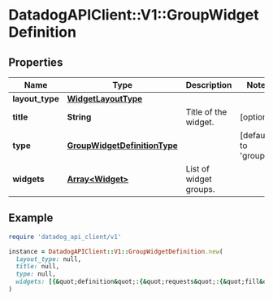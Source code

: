 # DatadogAPIClient::V1::GroupWidgetDefinition

## Properties

| Name | Type | Description | Notes |
| ---- | ---- | ----------- | ----- |
| **layout_type** | [**WidgetLayoutType**](WidgetLayoutType.md) |  |  |
| **title** | **String** | Title of the widget. | [optional] |
| **type** | [**GroupWidgetDefinitionType**](GroupWidgetDefinitionType.md) |  | [default to &#39;group&#39;] |
| **widgets** | [**Array&lt;Widget&gt;**](Widget.md) | List of widget groups. |  |

## Example

```ruby
require 'datadog_api_client/v1'

instance = DatadogAPIClient::V1::GroupWidgetDefinition.new(
  layout_type: null,
  title: null,
  type: null,
  widgets: [{&quot;definition&quot;:{&quot;requests&quot;:{&quot;fill&quot;:{&quot;q&quot;:&quot;system.cpu.user&quot;}},&quot;type&quot;:&quot;hostmap&quot;}}]
)
```

